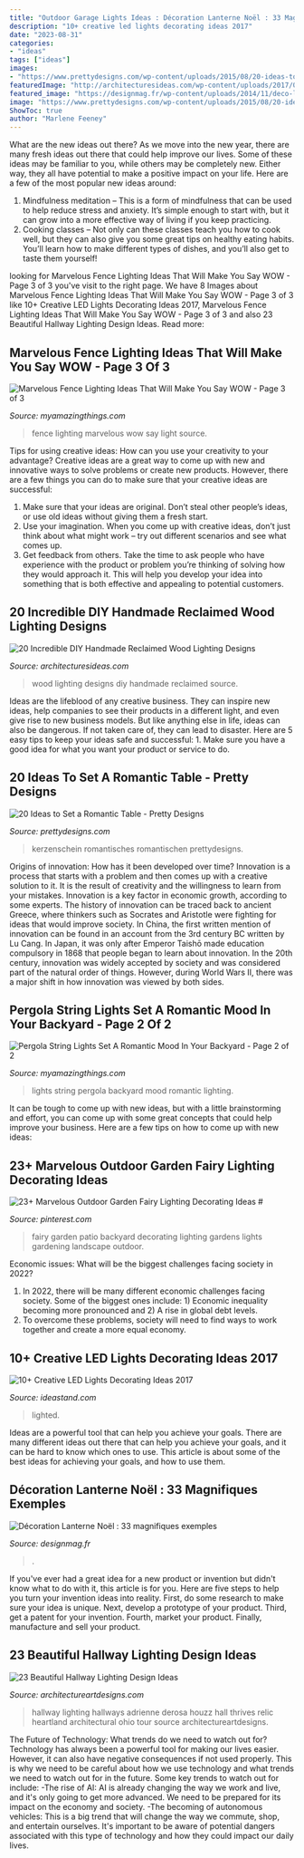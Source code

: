 ```yaml
---
title: "Outdoor Garage Lights Ideas : Décoration Lanterne Noël : 33 Magnifiques Exemples"
description: "10+ creative led lights decorating ideas 2017"
date: "2023-08-31"
categories:
- "ideas"
tags: ["ideas"]
images:
- "https://www.prettydesigns.com/wp-content/uploads/2015/08/20-ideas-to-set-a-romantic-table15.jpg"
featuredImage: "http://architecturesideas.com/wp-content/uploads/2017/06/13-37.jpg"
featured_image: "https://designmag.fr/wp-content/uploads/2014/11/deco-lanterne-noel.jpg"
image: "https://www.prettydesigns.com/wp-content/uploads/2015/08/20-ideas-to-set-a-romantic-table15.jpg"
ShowToc: true
author: "Marlene Feeney"
---
```



What are the new ideas out there?
As we move into the new year, there are many fresh ideas out there that could help improve our lives. Some of these ideas may be familiar to you, while others may be completely new. Either way, they all have potential to make a positive impact on your life. Here are a few of the most popular new ideas around: 
1. Mindfulness meditation – This is a form of mindfulness that can be used to help reduce stress and anxiety. It’s simple enough to start with, but it can grow into a more effective way of living if you keep practicing. 
2. Cooking classes – Not only can these classes teach you how to cook well, but they can also give you some great tips on healthy eating habits. You’ll learn how to make different types of dishes, and you’ll also get to taste them yourself!

	

		
looking for Marvelous Fence Lighting Ideas That Will Make You Say WOW - Page 3 of 3 you've visit to the right page. We have 8 Images about Marvelous Fence Lighting Ideas That Will Make You Say WOW - Page 3 of 3 like 10+ Creative LED Lights Decorating Ideas 2017, Marvelous Fence Lighting Ideas That Will Make You Say WOW - Page 3 of 3 and also 23 Beautiful Hallway Lighting Design Ideas. Read more:
		
    
## Marvelous Fence Lighting Ideas That Will Make You Say WOW - Page 3 Of 3

<img loading=lazy src="http://myamazingthings.com/wp-content/uploads/2017/03/fence-light.jpg" onerror="this.onerror=null;this.src='https://tse4.mm.bing.net/th?id=OIP.e9tRlyivnv_n67T-PgJUHAHaE8&amp;pid=15.1';" alt="Marvelous Fence Lighting Ideas That Will Make You Say WOW - Page 3 of 3">

_Source: myamazingthings.com_

>fence lighting marvelous wow say light source. 

	

Tips for using creative ideas: How can you use your creativity to your advantage?
Creative ideas are a great way to come up with new and innovative ways to solve problems or create new products. However, there are a few things you can do to make sure that your creative ideas are successful:
1) Make sure that your ideas are original. Don’t steal other people’s ideas, or use old ideas without giving them a fresh start.
2) Use your imagination. When you come up with creative ideas, don’t just think about what might work – try out different scenarios and see what comes up.
3) Get feedback from others. Take the time to ask people who have experience with the product or problem you’re thinking of solving how they would approach it. This will help you develop your idea into something that is both effective and appealing to potential customers.

    
## 20 Incredible DIY Handmade Reclaimed Wood Lighting Designs

<img loading=lazy src="http://architecturesideas.com/wp-content/uploads/2017/06/13-37.jpg" onerror="this.onerror=null;this.src='https://tse2.mm.bing.net/th?id=OIP.89jjFwu0quWrp30Y4y1RxQD6D6&amp;pid=15.1';" alt="20 Incredible DIY Handmade Reclaimed Wood Lighting Designs">

_Source: architecturesideas.com_

>wood lighting designs diy handmade reclaimed source. 

	

Ideas are the lifeblood of any creative business. They can inspire new ideas, help companies to see their products in a different light, and even give rise to new business models. But like anything else in life, ideas can also be dangerous. If not taken care of, they can lead to disaster. Here are 5 easy tips to keep your ideas safe and successful: 1. Make sure you have a good idea for what you want your product or service to do.

    
## 20 Ideas To Set A Romantic Table - Pretty Designs

<img loading=lazy src="https://www.prettydesigns.com/wp-content/uploads/2015/08/20-ideas-to-set-a-romantic-table15.jpg" onerror="this.onerror=null;this.src='https://tse1.mm.bing.net/th?id=OIP.jdcUf6fuDYC5kJvS797ZcwHaLH&amp;pid=15.1';" alt="20 Ideas to Set a Romantic Table - Pretty Designs">

_Source: prettydesigns.com_

>kerzenschein romantisches romantischen prettydesigns. 

	

Origins of innovation: How has it been developed over time?
Innovation is a process that starts with a problem and then comes up with a creative solution to it. It is the result of creativity and the willingness to learn from your mistakes. Innovation is a key factor in economic growth, according to some experts. The history of innovation can be traced back to ancient Greece, where thinkers such as Socrates and Aristotle were fighting for ideas that would improve society. In China, the first written mention of innovation can be found in an account from the 3rd century BC written by Lu Cang. In Japan, it was only after Emperor Taishō made education compulsory in 1868 that people began to learn about innovation. In the 20th century, innovation was widely accepted by society and was considered part of the natural order of things. However, during World Wars II, there was a major shift in how innovation was viewed by both sides.

    
## Pergola String Lights Set A Romantic Mood In Your Backyard - Page 2 Of 2

<img loading=lazy src="http://myamazingthings.com/wp-content/uploads/2017/05/pergola-lighting-ideas-string-lights-1024x683.jpg" onerror="this.onerror=null;this.src='https://tse3.mm.bing.net/th?id=OIP.ILYdwJdlByyX6w5comvouQHaE8&amp;pid=15.1';" alt="Pergola String Lights Set A Romantic Mood In Your Backyard - Page 2 of 2">

_Source: myamazingthings.com_

>lights string pergola backyard mood romantic lighting. 

	

It can be tough to come up with new ideas, but with a little brainstorming and effort, you can come up with some great concepts that could help improve your business. Here are a few tips on how to come up with new ideas: 

    
## 23+ Marvelous Outdoor Garden Fairy Lighting Decorating Ideas #

<img loading=lazy src="https://i.pinimg.com/736x/97/76/a6/9776a66702ce218bc4dd4fcdeb265430.jpg" onerror="this.onerror=null;this.src='https://tse2.mm.bing.net/th?id=OIP.10nqFJZLHG_GUwqByx6ExAHaLH&amp;pid=15.1';" alt="23+ Marvelous Outdoor Garden Fairy Lighting Decorating Ideas #">

_Source: pinterest.com_

>fairy garden patio backyard decorating lighting gardens lights gardening landscape outdoor. 

	

Economic issues: What will be the biggest challenges facing society in 2022?
1. In 2022, there will be many different economic challenges facing society. Some of the biggest ones include: 1) Economic inequality becoming more pronounced and 2) A rise in global debt levels.
2. To overcome these problems, society will need to find ways to work together and create a more equal economy.

    
## 10+ Creative LED Lights Decorating Ideas 2017

<img loading=lazy src="https://ideastand.com/wp-content/uploads/2014/08/led-light-decorating/8-led-lighted-branches-decoration.jpg" onerror="this.onerror=null;this.src='https://tse1.mm.bing.net/th?id=OIP.PJRQEbxl_4ZxtWv_TcYagwHaLH&amp;pid=15.1';" alt="10+ Creative LED Lights Decorating Ideas 2017">

_Source: ideastand.com_

>lighted. 

	

Ideas are a powerful tool that can help you achieve your goals. There are many different ideas out there that can help you achieve your goals, and it can be hard to know which ones to use. This article is about some of the best ideas for achieving your goals, and how to use them.

    
## Décoration Lanterne Noël : 33 Magnifiques Exemples

<img loading=lazy src="https://designmag.fr/wp-content/uploads/2014/11/deco-lanterne-noel.jpg" onerror="this.onerror=null;this.src='https://tse4.mm.bing.net/th?id=OIP.4HcN310fnXfZr2_d-OQMYgHaJ3&amp;pid=15.1';" alt="Décoration Lanterne Noël : 33 magnifiques exemples">

_Source: designmag.fr_

>. 

	

If you've ever had a great idea for a new product or invention but didn't know what to do with it, this article is for you. Here are five steps to help you turn your invention ideas into reality. First, do some research to make sure your idea is unique. Next, develop a prototype of your product. Third, get a patent for your invention. Fourth, market your product. Finally, manufacture and sell your product.

    
## 23 Beautiful Hallway Lighting Design Ideas

<img loading=lazy src="https://www.architectureartdesigns.com/wp-content/uploads/2013/12/550.jpg" onerror="this.onerror=null;this.src='https://tse4.mm.bing.net/th?id=OIP.SmgY2IUqGucbMOidpe-H8wAAAA&amp;pid=15.1';" alt="23 Beautiful Hallway Lighting Design Ideas">

_Source: architectureartdesigns.com_

>hallway lighting hallways adrienne derosa houzz hall thrives relic heartland architectural ohio tour source architectureartdesigns. 

	

The Future of Technology: What trends do we need to watch out for?
Technology has always been a powerful tool for making our lives easier. However, it can also have negative consequences if not used properly. This is why we need to be careful about how we use technology and what trends we need to watch out for in the future. Some key trends to watch out for include: 
-The rise of AI: AI is already changing the way we work and live, and it's only going to get more advanced. We need to be prepared for its impact on the economy and society. 
-The becoming of autonomous vehicles: This is a big trend that will change the way we commute, shop, and entertain ourselves. It's important to be aware of potential dangers associated with this type of technology and how they could impact our daily lives.


